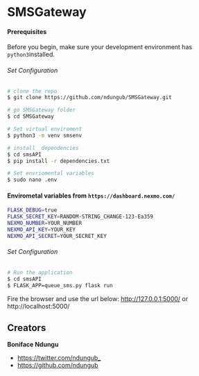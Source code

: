 # SMSGateway

#### Prerequisites
Before you begin, make sure your development environment has `python3`installed.


###### Set Configuration
``` bash
# clone the repo
$ git clone https://github.com/ndungub/SMSGateway.git

# go SMSGateway folder
$ cd SMSGateway

# Set virtual enviroment
$ python3 -m venv smsenv

# install  dependencies
$ cd smsAPI
$ pip install -r dependencies.txt

# Set envriomental variables
$ sudo nano .env
```

#### Envirometal variables from `https://dashboard.nexmo.com/`
``` bash
FLASK_DEBUG=true
FLASK_SECRET_KEY=RANDOM-STRING_CHANGE-123-Ea359
NEXMO_NUMBER=YOUR_NUMBER
NEXMO_API_KEY=YOUR_KEY
NEXMO_API_SECRET=YOUR_SECRET_KEY
```

###### Set Configuration
``` bash
# Run the application
$ cd smsAPI
$ FLASK_APP=queue_sms.py flask run 

```
Fire the browser and use the url below:
http://127.0.0.1:5000/ or http://localhost:5000/




## Creators

**Boniface Ndungu**

* <https://twitter.com/ndungub_>
* <https://github.com/ndungub>

